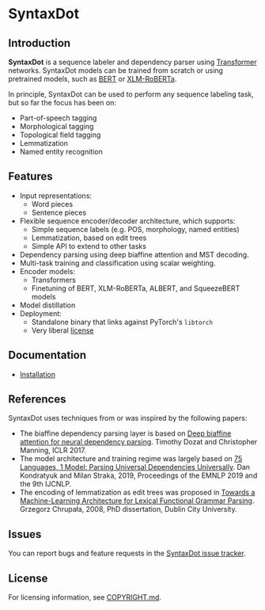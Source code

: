 # SyntaxDot

## Introduction

**SyntaxDot** is a sequence labeler and dependency parser using
[Transformer](https://arxiv.org/abs/1706.03762) networks. SyntaxDot models can
be trained from scratch or using pretrained models, such as
[BERT](https://arxiv.org/abs/1810.04805v2) or
[XLM-RoBERTa](https://arxiv.org/abs/1911.02116).

In principle, SyntaxDot can be used to perform any sequence labeling
task, but so far the focus has been on:

* Part-of-speech tagging
* Morphological tagging
* Topological field tagging
* Lemmatization
* Named entity recognition

## Features

* Input representations:
  - Word pieces
  - Sentence pieces
* Flexible sequence encoder/decoder architecture, which supports:
  * Simple sequence labels (e.g. POS, morphology, named entities)
  * Lemmatization, based on edit trees
  * Simple API to extend to other tasks
* Dependency parsing using deep biaffine attention and MST decoding.
* Multi-task training and classification using scalar weighting.
* Encoder models:
  * Transformers
  * Finetuning of BERT, XLM-RoBERTa, ALBERT, and SqueezeBERT models
* Model distillation
* Deployment:
  * Standalone binary that links against PyTorch's `libtorch`
  * Very liberal [license](LICENSE.md)

## Documentation

* [Installation](doc/install.md)

## References

SyntaxDot uses techniques from or was inspired by the following papers:

* The biaffine dependency parsing layer is based on [Deep biaffine attention for
  neural dependency parsing](https://arxiv.org/pdf/1611.01734.pdf).
  Timothy Dozat and Christopher Manning, ICLR 2017.
* The model architecture and training regime was largely based on [75
  Languages, 1 Model: Parsing Universal Dependencies
  Universally](https://www.aclweb.org/anthology/D19-1279.pdf).  Dan
  Kondratyuk and Milan Straka, 2019, Proceedings of the EMNLP 2019 and
  the 9th IJCNLP.
* The encoding of lemmatization as edit trees was proposed in [Towards
  a Machine-Learning Architecture for Lexical Functional Grammar
  Parsing](http://grzegorz.chrupala.me/papers/phd-single.pdf).
  Grzegorz Chrupała, 2008, PhD dissertation, Dublin City University.

## Issues

You can report bugs and feature requests in the [SyntaxDot issue
tracker](https://github.com/tensordot/syntaxdot/issues).

## License

For licensing information, see [COPYRIGHT.md](COPYRIGHT.md).
